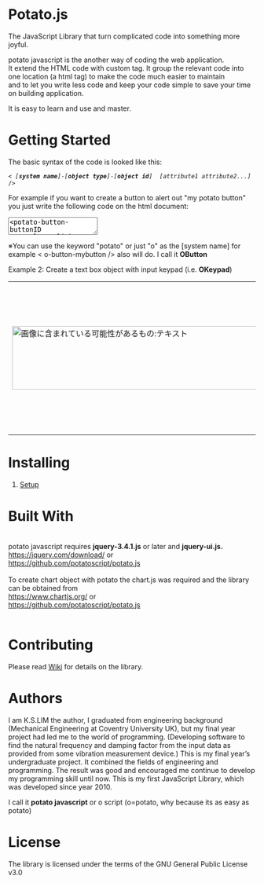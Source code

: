 # Potato.js

The JavaScript Library that turn complicated code into something more joyful.<br>

<P>potato javascript is the another way of coding the web application.<br> 
It extend the HTML code with custom tag.
It group the relevant code into one location (a html tag) to make the code much easier to maintain<br> 
and to let you write less code and keep your code simple to save your time on building application.</P>
<P>It is easy to learn and use and master.<br>

# Getting Started

</P>
<P>The basic syntax of the code is looked like this:</P>
<PRE><CODE>< <I>[<b>system name</b>]</I>-<I>[<b>object type</b>]</I>-<I>[<b>object id</b>]</I>  <I>[attribute1 attribute2...]</I> /></CODE></PRE>
<P>
For example if you want to create a button to alert out "my potato button" you just write the following code on the html document:
</P>
<textarea>
<potato-button-buttonID
    value="Click Me"
    background="yellow"
    marginTop="10px"
    image="image/img-p.png 21 21"
    onclick="alert('my potato button)"
></potato-button-buttonID>
</textarea>
<p>※You can use the keyword "potato" or just "o" as the [system name] for example < o-button-mybutton /> also will do.
I call it <b>OButton</b></p> 
<p>Example 2: Create a text box object with input keypad (i.e. <b>OKeypad</b>)
<table>
<tr>
<td><img class="spotlight" aria-busy="true" style="width: 510px; height: 129px;" alt="画像に含まれている可能性があるもの:テキスト" src="https://scontent-nrt1-1.xx.fbcdn.net/v/t1.0-9/71716437_124587948941516_4927621055352143872_n.jpg?_nc_cat=100&amp;_nc_oc=AQndzHs7GmhQSZsug_7OMooS9MHYfohtNcmT8ea7wkHeJQjHEt38tOkgXd_G7xdhAEg&amp;_nc_ht=scontent-nrt1-1.xx&amp;oh=cd558a350efe9bd5b6d76e8a2a2dc9ec&amp;oe=5E39201C">
</td>
<td><img class="spotlight" aria-busy="false" style="width: 446px; height: 305px;" alt="写真の説明はありません。" src="https://scontent-nrt1-1.xx.fbcdn.net/v/t1.0-9/71469046_124596202274024_5668077961257943040_n.jpg?_nc_cat=111&amp;_nc_oc=AQniwZwhrAj0wYCRGCYwtxiiyuqdGTbxioT9ZbBfLcCnjuSif0tfJ56Oz5uLbVGgDmA&amp;_nc_ht=scontent-nrt1-1.xx&amp;oh=c2ff5ff21aec81dc0185f92772a96586&amp;oe=5E3CD2F0">
</td>
</tr>
</table>

# Installing

1. <a target="_blank" href="https://github.com/potatoscript/potato.html.js/wiki/2.-Setup">Setup</a> <br>

# Built With

<br>
potato javascript requires <b>jquery-3.4.1.js</b> or later and <b>jquery-ui.js.</b><br>
<a target="_blank" href="https://jquery.com/download/">https://jquery.com/download/</a> or <br> 
<a target="_blank" href="https://github.com/potatoscript/potato.js">https://github.com/potatoscript/potato.js</a>
<br><br>
To create chart object with potato the chart.js was required and the library can be obtained from <br>
<a target="_blank" href="https://www.chartjs.org/">https://www.chartjs.org/</a> or<br> 
<a target="_blank" href="https://github.com/potatoscript/potato.js">https://github.com/potatoscript/potato.js</a>
<br><br>

# Contributing

Please read [Wiki](https://github.com/potatoscript/potato.html.js/wiki) for details on the library.

# Authors

I am K.S.LIM the author,
I graduated from engineering background (Mechanical Engineering at Coventry University UK), but my final year project had led me to the world of programming. (Developing software to find the natural frequency and damping factor from the input data as provided from some vibration measurement device.) This is my final year’s undergraduate project. It combined the fields of engineering and programming.
The result was good and encouraged me continue to develop my programming skill until now.
This is my first JavaScript Library, which was developed since year 2010.

I call it <b>potato javascript</b> or o script (o=potato, why because its as easy as potato)

# License

The library is licensed under the terms of the GNU General Public License v3.0
